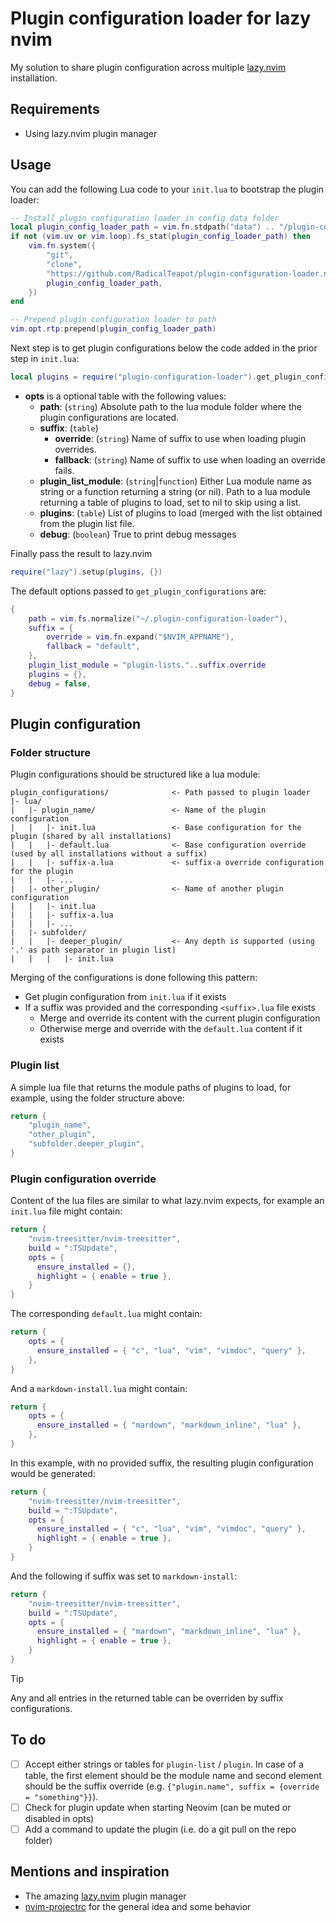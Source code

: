 # Plugin configuration loader for lazy nvim

My solution to share plugin configuration across multiple [lazy.nvim](https://github.com/folke/lazy.nvim) installation.

## Requirements

- Using lazy.nvim plugin manager

## Usage

You can add the following Lua code to your `init.lua` to bootstrap the plugin loader:

```lua
-- Install plugin configuration loader in config data folder
local plugin_config_loader_path = vim.fn.stdpath("data") .. "/plugin-configuration-loader/plugin-configuration-loader.nvim"
if not (vim.uv or vim.loop).fs_stat(plugin_config_loader_path) then
    vim.fn.system({
        "git",
        "clone",
        "https://github.com/RadicalTeapot/plugin-configuration-loader.nvim.git",
        plugin_config_loader_path,
    })
end

-- Prepend plugin configuration loader to path
vim.opt.rtp:prepend(plugin_config_loader_path)
```

Next step is to get plugin configurations below the code added in the prior step in `init.lua`:

```lua
local plugins = require("plugin-configuration-loader").get_plugin_configurations(opts)
```

- **opts** is a optional table with the following values:
  - **path**: (`string`) Absolute path to the lua module folder where the plugin configurations are located.
  - **suffix**: (`table`)
    - **override**: (`string`) Name of suffix to use when loading plugin overrides.
    - **fallback**: (`string`) Name of suffix to use when loading an override fails.
  - **plugin_list_module**: (`string`|`function`) Either Lua module name as string or a function returning a string (or nil). Path to a lua module returning a table of plugins to load, set to nil to skip using a list.
  - **plugins**: (`table`) List of plugins to load (merged with the list obtained from the plugin list file.
  - **debug**: (`boolean`) True to print debug messages

Finally pass the result to lazy.nvim

```lua
require("lazy").setup(plugins, {})
```

The default options passed to `get_plugin_configurations` are:

```lua
{
    path = vim.fs.normalize("~/.plugin-configuration-loader"),
    suffix = {
        override = vim.fn.expand("$NVIM_APPNAME"),
        fallback = "default",
    },
    plugin_list_module = "plugin-lists."..suffix.override
    plugins = {},
    debug = false,
}
```

## Plugin configuration

### Folder structure

Plugin configurations should be structured like a lua module:

```text
plugin_configurations/              <- Path passed to plugin loader
|- lua/
|   |- plugin_name/                 <- Name of the plugin configuration
|   |   |- init.lua                 <- Base configuration for the plugin (shared by all installations)
|   |   |- default.lua              <- Base configuration override (used by all installations without a suffix)
|   |   |- suffix-a.lua             <- suffix-a override configuration for the plugin
|   |   |- ...
|   |- other_plugin/                <- Name of another plugin configuration
|   |   |- init.lua
|   |   |- suffix-a.lua
|   |   |- ...
|   |- subfolder/
|   |   |- deeper_plugin/           <- Any depth is supported (using '.' as path separator in plugin list)
|   |   |   |- init.lua
```

Merging of the configurations is done following this pattern:

- Get plugin configuration from `init.lua` if it exists
- If a suffix was provided and the corresponding `<suffix>.lua` file exists
  - Merge and override its content with the current plugin configuration
  - Otherwise merge and override with the `default.lua` content if it exists

### Plugin list

A simple lua file that returns the module paths of plugins to load, for example, using the folder structure above:

```lua
return {
    "plugin_name",
    "other_plugin",
    "subfolder.deeper_plugin",
}
```

### Plugin configuration override

Content of the lua files are similar to what lazy.nvim expects, for example an `init.lua` file might contain:

```lua
return {
    "nvim-treesitter/nvim-treesitter",
    build = ":TSUpdate",
    opts = {
      ensure_installed = {},
      highlight = { enable = true },
    }
}
```

The corresponding `default.lua` might contain:

```lua
return {
    opts = {
      ensure_installed = { "c", "lua", "vim", "vimdoc", "query" },
    },
}
```

And a `markdown-install.lua` might contain:

```lua
return {
    opts = {
      ensure_installed = { "mardown", "markdown_inline", "lua" },
    },
}
```

In this example, with no provided suffix, the resulting plugin configuration would be generated:

```lua
return {
    "nvim-treesitter/nvim-treesitter",
    build = ":TSUpdate",
    opts = {
      ensure_installed = { "c", "lua", "vim", "vimdoc", "query" },
      highlight = { enable = true },
    }
}
```

And the following if suffix was set to `markdown-install`:

```lua
return {
    "nvim-treesitter/nvim-treesitter",
    build = ":TSUpdate",
    opts = {
      ensure_installed = { "mardown", "markdown_inline", "lua" },
      highlight = { enable = true },
    }
}
```

> [!TIP]
> Any and all entries in the returned table can be overriden by suffix configurations.

## To do

- [ ] Accept either strings or tables for `plugin-list` / `plugin`. In case of a table, the first element should be the module name and second element should be the suffix override (e.g. `{"plugin.name", suffix = {override = "something"}}`).
- [ ] Check for plugin update when starting Neovim (can be muted or disabled in opts)
- [ ] Add a command to update the plugin (i.e. do a git pull on the repo folder)

## Mentions and inspiration

- The amazing [lazy.nvim](https://github.com/folke/lazy.nvim) plugin manager
- [nvim-projectrc](https://github.com/BartSte/nvim-projectrc) for the general idea and some behavior
